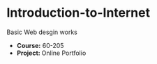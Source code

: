 # Introduction-to-Internet
Basic Web desgin works
<ul>
  <li><b>Course:</b> 60-205</li>
  <li><b>Project: </b>Online Portfolio</li>
  
</ul>


